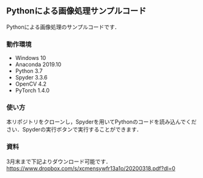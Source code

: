 ## Pythonによる画像処理サンプルコード
Pythonによる画像処理のサンプルコードです．

### 動作環境
* Windows 10
* Anaconda 2019.10
* Python 3.7
* Spyder 3.3.6
* OpenCV 4.2
* PyTorch 1.4.0

### 使い方
本リポジトリをクローンし，Spyderを用いてPythonのコードを読み込んでください．Spyderの実行ボタンで実行することができます．

### 資料
3月末まで下記よりダウンロード可能です．  
https://www.dropbox.com/s/xcmensywfr13a1o/20200318.pdf?dl=0
